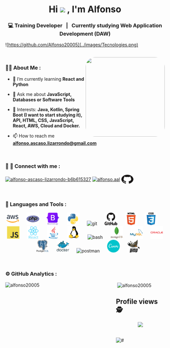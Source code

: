 <h1 align="center">Hi <img src="../images/mano.gif" width="30px" > , I'm Alfonso</h1>


<h3 align="center">💻 Training Developer &nbsp; | &nbsp;  Currently studying Web Application Development (DAW)</h3>

![https://github.com/Alfonso20005](../images/Tecnologies.png)

<br>

<img align="right" width="250" height="250" style="border-radius:30px;" src="../images/naruto.gif?raw=true" />

### 👨‍💻 About Me :
<div style="display: inline_block">
  
- 🌱 I’m currently learning **React and Python**

- 💬 Ask me about **JavaScript, Databases or Software Tools**

- 🎯 Interests: **Java, Kotlin, Spring Boot (I want to start studying it), API, HTML, CSS, JavaScript, React, AWS, Cloud and Docker.**

- 📫 How to reach me **alfonso.ascaso.lizarrondo@gmail.com**
</div>

<br>

### 🔗 :iphone: Connect with me :
<p align="left">
<a href="https://linkedin.com/in/alfonso-ascaso-lizarrondo-b6b615327" target="blank"><img align="center" src="https://raw.githubusercontent.com/rahuldkjain/github-profile-readme-generator/master/src/images/icons/Social/linked-in-alt.svg" alt="alfonso-ascaso-lizarrondo-b6b615327" height="30" width="40" /></a>
<a href="https://instagram.com/alfonso.aal" target="blank"><img align="center" src="https://raw.githubusercontent.com/rahuldkjain/github-profile-readme-generator/master/src/images/icons/Social/instagram.svg" alt="alfonso.aal" height="30" width="40" /></a>
<a href="https://github.com/Alfonso20005" target="blank"><img align="center" src="https://github.com/devicons/devicon/blob/master/icons/github/github-original.svg" alt="GitHub logo" width="40" height="30"/></a>

</p>

<br>

### 🔨 Languages and Tools :

<p align="center"> 
  <img src="https://raw.githubusercontent.com/devicons/devicon/master/icons/amazonwebservices/amazonwebservices-original-wordmark.svg" alt="aws" width="40" height="40"/> 
  &nbsp;&nbsp;&nbsp;&nbsp;
  <img src="https://raw.githubusercontent.com/devicons/devicon/master/icons/php/php-original.svg" alt="php" width="40" height="40"/> 
  &nbsp;&nbsp;&nbsp;&nbsp;
<img src="https://github.com/devicons/devicon/blob/master/icons/bootstrap/bootstrap-original-wordmark.svg" alt="Bootstrap" width="40" height="40">
  &nbsp;&nbsp;&nbsp;&nbsp;
  <img src="https://raw.githubusercontent.com/devicons/devicon/master/icons/python/python-original.svg" alt="python" width="40" height="40"/>
  &nbsp;&nbsp;&nbsp;&nbsp;
  <img src="https://www.vectorlogo.zone/logos/git-scm/git-scm-icon.svg" alt="git" width="40" height="40"/> 
  &nbsp;&nbsp;&nbsp;&nbsp;
   <img src="https://github.com/devicons/devicon/blob/master/icons/github/github-original-wordmark.svg" alt="github" width="40" height="40"/> 
  &nbsp;&nbsp;&nbsp;&nbsp;
  <img src="https://raw.githubusercontent.com/devicons/devicon/master/icons/html5/html5-original-wordmark.svg" alt="html5" width="40" height="40"/>
  &nbsp;&nbsp;&nbsp;&nbsp;
  <img src="https://raw.githubusercontent.com/devicons/devicon/master/icons/css3/css3-original-wordmark.svg" alt="css3" width="40" height="40"/> 
  &nbsp;&nbsp;&nbsp;&nbsp;
  <img src="https://raw.githubusercontent.com/devicons/devicon/master/icons/javascript/javascript-original.svg" alt="javascript" width="40" height="40"/> 
  &nbsp;&nbsp;&nbsp;&nbsp;
  <img src="https://raw.githubusercontent.com/devicons/devicon/master/icons/react/react-original-wordmark.svg" alt="react" width="40" height="40"/> 
  &nbsp;&nbsp;&nbsp;&nbsp;
  <img src="https://raw.githubusercontent.com/devicons/devicon/master/icons/java/java-original.svg" alt="java" width="40" height="40"/>
  &nbsp;&nbsp;&nbsp;&nbsp;
  <img src="https://raw.githubusercontent.com/devicons/devicon/master/icons/linux/linux-original.svg" alt="linux" width="40" height="40"/> 
  &nbsp;&nbsp;&nbsp;&nbsp;
  <img src="https://www.vectorlogo.zone/logos/gnu_bash/gnu_bash-icon.svg" alt="bash" width="40" height="40"/> 
  &nbsp;&nbsp;&nbsp;&nbsp;
  <img src="https://raw.githubusercontent.com/devicons/devicon/master/icons/mongodb/mongodb-original-wordmark.svg" alt="mongodb" width="40" height="40"/>
  &nbsp;&nbsp;&nbsp;&nbsp;
  <img src="https://raw.githubusercontent.com/devicons/devicon/master/icons/mysql/mysql-original-wordmark.svg" alt="mysql" width="40" height="40"/>
  &nbsp;&nbsp;&nbsp;&nbsp;
  <img src="https://raw.githubusercontent.com/devicons/devicon/master/icons/oracle/oracle-original.svg" alt="oracle" width="40" height="40"/>
  &nbsp;&nbsp;&nbsp;&nbsp;
  
  <img src="https://raw.githubusercontent.com/devicons/devicon/master/icons/postgresql/postgresql-original-wordmark.svg" alt="postgresql" width="40" height="40"/> 
  &nbsp;&nbsp;&nbsp;&nbsp;
   <img src="https://raw.githubusercontent.com/devicons/devicon/master/icons/docker/docker-original-wordmark.svg" alt="docker" width="40" height="40"/> 
  &nbsp;&nbsp;&nbsp;&nbsp;
  <img src="https://www.vectorlogo.zone/logos/getpostman/getpostman-icon.svg" alt="postman" width="40" height="40"/>
  &nbsp;&nbsp;&nbsp;&nbsp;
  <img src="https://github.com/devicons/devicon/blob/master/icons/canva/canva-original.svg" alt="Canva logo" width="40" height="40">
 &nbsp;&nbsp;&nbsp;&nbsp;

 
 <!--<img src="https://github.com/devicons/devicon/blob/master/icons/cloudflare/cloudflare-original-wordmark.svg" alt="Cloudflare logo" width="40" height="40">
&nbsp;&nbsp;&nbsp;&nbsp;
<img src="https://github.com/devicons/devicon/blob/master/icons/figma/figma-original.svg" alt="Figma logo" width="40" height="40">
&nbsp;&nbsp;&nbsp;&nbsp;
-->

<img src="https://github.com/devicons/devicon/blob/master/icons/gimp/gimp-original-wordmark.svg" alt="GIMP logo" width="40" height="40">

</p>

<br>

### ⚙️ GitHub Analytics :

<p><img align="left" src="https://github-readme-stats.vercel.app/api/top-langs?username=alfonso20005&show_icons=true&locale=en&layout=compact" alt="alfonso20005" width="350" height="200" /></p>

<p>&nbsp;<img align="center" src="https://github-readme-stats.vercel.app/api?username=alfonso20005&show_icons=true&locale=en" alt="alfonso20005" width="393" height="200" /></p>

 ## Profile views :detective: <br>
 <p align="center"> 
   <img alingn="center" src="https://profile-counter.glitch.me/Alfonso20005/count.svg" />
 </p>

##

![#](../images/snake.gif)


<!--
**Alfonso20005/Alfonso20005** is a ✨ _special_ ✨ repository because its `README.md` (this file) appears on your GitHub profile.

Here are some ideas to get you started:

- 🔭 I’m currently working on ...
- 🌱 I’m currently learning ...
- 👯 I’m looking to collaborate on ...
- 🤔 I’m looking for help with ...
- 💬 Ask me about ...
- 📫 How to reach me: ...
- 😄 Pronouns: ...
- ⚡ Fun fact: ...
-->
